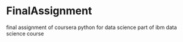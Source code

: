 # FinalAssignment
final assignment of coursera python for data science part of ibm data science course
